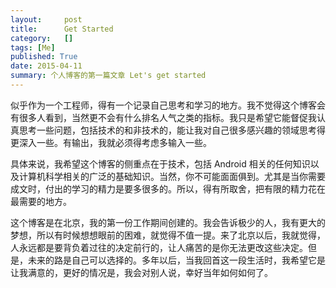 ```yaml
---
layout:     post
title:      Get Started
category:   []
tags: [Me]
published: True
date: 2015-04-11
summary: 个人博客的第一篇文章 Let's get started
---
```


似乎作为一个工程师，得有一个记录自己思考和学习的地方。我不觉得这个博客会有很多人看到，当然更不会有什么排名人气之类的指标。我只是希望它能督促我认真思考一些问题，包括技术的和非技术的，能让我对自己很多感兴趣的领域思考得更深入一些。有输出，我就必须得考虑多输入一些。

具体来说，我希望这个博客的侧重点在于技术，包括 Android 相关的任何知识以及计算机科学相关的广泛的基础知识。当然，你不可能面面俱到。尤其是当你需要成文时，付出的学习的精力是要多很多的。所以，得有所取舍，把有限的精力花在最需要的地方。

这个博客是在北京，我的第一份工作期间创建的。我会告诉极少的人，我有更大的梦想，所以有时候想想眼前的困难，就觉得不值一提。来了北京以后，我就觉得，人永远都是要背负着过往的决定前行的，让人痛苦的是你无法更改这些决定。但是，未来的路是自己可以选择的。多年以后，当我回首这一段生活时，我希望它是让我满意的，更好的情况是，我会对别人说，幸好当年如何如何了。
